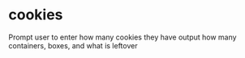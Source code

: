 # cookies
 Prompt user to enter how many cookies they have    output how many containers, boxes, and what is leftover
